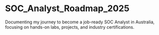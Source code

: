 # SOC_Analyst_Roadmap_2025
Documenting my journey to become a job-ready SOC Analyst in Australia, focusing on hands-on labs, projects, and industry certifications.
